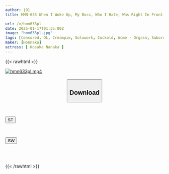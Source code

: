 ```yaml
---
author: j91
title: HMN-633 When I Woke Up, My Boss, Who I Hate, Was Right In Front Of Me... I Was Given An Aphrodisiac And Forced To Have Sex In The Same Room With Him Until The Morning, With Continuous Creampies Nanaka Kosaka

url: /v/hmn633pl
date: 2025-01-17T01:35:00Z
image: "hmn633pl.jpg"
tags: [Censored, OL, Creampie, Solowork, Cuckold, Acme · Orgasm, Subordinates - Colleagues	]
maker: [Honnaka]
actress: [ Kosaka Nanaka ]
---
```



{{< rawhtml >}}

<div class="video" data-videoid="agBRQol7woHx8RW">
    <a href="javascript:;">
        <img src="/v/hmn633pl/hmn633pl.jpg" width="WIDTH" height="HEIGHT" alt="hmn633pl.mp4" loading="lazy">
    </a>
</div>

<script type="text/javascript" src="https://j91.asia/asset/on-demand-st.js"></script>

<br>
  <link rel="stylesheet" href="https://j91.asia/asset/bs5.css">
  
  <center>
  <button class="btn btn-primary" type="button" data-bs-toggle="collapse" data-bs-target=".multi-collapse" aria-expanded="false" aria-controls="multiCollapseExample1 multiCollapseExample2"><h2>Download</h2></button></center>
</p>
<div class="row">
  <div class="col">
    <div class="collapse multi-collapse" id="multiCollapseExample1">
      <div class="card card-body">
	      	      <br>
<div class="buttons">  
<p><a href="/v/hmn633pl/st.html" target="_blank"><button class="btn-hover color-3"><i class="fa fa-download"></i> ST</button></a></p></div>
    </div>
  </div>
</div>
  <div class="col">
    <div class="collapse multi-collapse" id="multiCollapseExample2">
      <div class="card card-body">
	      <br>
<div class="buttons">
<p><a href="/v/hmn633pl/sw.html" target="_blank"><button class="btn-hover color-2"><i class="fa fa-download"></i> SW</button></a></p></div>
<br><br>
      </div>
    </div>
  </div>
</div>

{{< /rawhtml >}}